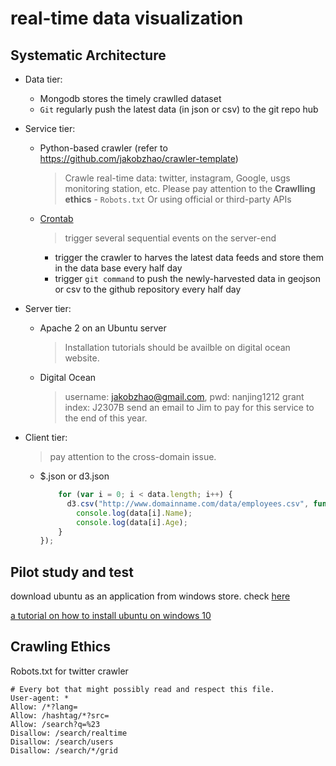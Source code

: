 # real-time data visualization

## Systematic Architecture

- Data tier:
  - Mongodb stores the timely crawlled dataset
  - `Git` regularly push the latest data (in json or csv) to the git repo hub
- Service tier:
  - Python-based crawler (refer to https://github.com/jakobzhao/crawler-template)
    > Crawle real-time data: twitter, instagram, Google, usgs monitoring station, etc. Please pay attention to the **Crawlling ethics** - `Robots.txt`
    > Or using official or third-party APIs
  - [Crontab](https://www.ostechnix.com/a-beginners-guide-to-cron-jobs/)
    > trigger several sequential events on the server-end
    - trigger the crawler to harves the latest data feeds and store them in the data base every half day
    - trigger `git command` to push the newly-harvested data in geojson or csv to the github repository every half day
- Server tier:
  - Apache 2 on an Ubuntu server
    > Installation tutorials should be availble on digital ocean website.
  - Digital Ocean
    > username: jakobzhao@gmail.com, pwd: nanjing1212
    > grant index: J2307B
    > send an email to Jim to pay for this service to the end of this year.

- Client tier:
  > pay attention to the cross-domain issue.
  - $.json or d3.json
    ```js
        for (var i = 0; i < data.length; i++) {
          d3.csv("http://www.domainname.com/data/employees.csv", function(data) {
            console.log(data[i].Name);
            console.log(data[i].Age);
        }
    });
    ```

## Pilot study and test

download ubuntu as an application from windows store. check [here](https://www.microsoft.com/en-us/p/ubuntu/9nblggh4msv6?SilentAuth=1&wa=wsignin1.0&activetab=pivot:overviewtab)

[a tutorial on how to install ubuntu on windows 10](https://tutorials.ubuntu.com/tutorial/tutorial-ubuntu-on-windows#0)

## Crawling Ethics
Robots.txt for twitter crawler
```
# Every bot that might possibly read and respect this file.
User-agent: *
Allow: /*?lang=
Allow: /hashtag/*?src=
Allow: /search?q=%23
Disallow: /search/realtime
Disallow: /search/users
Disallow: /search/*/grid
```
